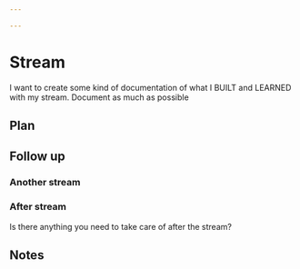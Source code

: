 ```yaml
---

---
```



# Stream

I want to create some kind of documentation of what I BUILT and LEARNED with my stream.
Document as much as possible

## Plan

## Follow up

### Another stream

### After stream

Is there anything you need to take care of after the stream?

## Notes
